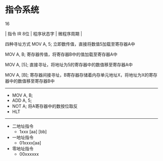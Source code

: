 # 指令系统 

16

| 指令 IR 8位 | 程序状态字 | 微程序周期 |

四种寻址方式
MOV A, 5; 立即数传值，直接将数值5加载至寄存器A中

MOV A, B; 寄存器传值，将寄存器B中的值加载至寄存器A中

MOV A, [5]; 直接寻址，将地址为5的寄存器中的数值移至寄存器A中

MOV A, [B]; 寄存器间接寻址，B寄存器存储着内存单元地址X，将地址为X的寄存器中的数值移至寄存器B中

---

- MOV A, B;
- ADD A, 5;
- NOT A; 将A寄存器中的数按位取反
- HLT

---

- 二地址指令
	- 1xxx [aa] [bb]
- 一地址指令
	- 01xxxx[aa]
- 零地址指令
	- 00xxxxxx
